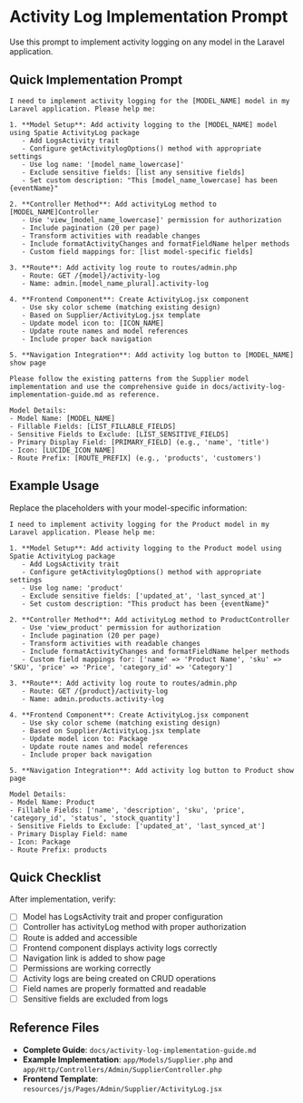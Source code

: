 # Activity Log Implementation Prompt

Use this prompt to implement activity logging on any model in the Laravel application.

## Quick Implementation Prompt

```
I need to implement activity logging for the [MODEL_NAME] model in my Laravel application. Please help me:

1. **Model Setup**: Add activity logging to the [MODEL_NAME] model using Spatie ActivityLog package
   - Add LogsActivity trait
   - Configure getActivitylogOptions() method with appropriate settings
   - Use log name: '[model_name_lowercase]'
   - Exclude sensitive fields: [list any sensitive fields]
   - Set custom description: "This [model_name_lowercase] has been {eventName}"

2. **Controller Method**: Add activityLog method to [MODEL_NAME]Controller
   - Use 'view_[model_name_lowercase]' permission for authorization
   - Include pagination (20 per page)
   - Transform activities with readable changes
   - Include formatActivityChanges and formatFieldName helper methods
   - Custom field mappings for: [list model-specific fields]

3. **Route**: Add activity log route to routes/admin.php
   - Route: GET /{model}/activity-log
   - Name: admin.[model_name_plural].activity-log

4. **Frontend Component**: Create ActivityLog.jsx component
   - Use sky color scheme (matching existing design)
   - Based on Supplier/ActivityLog.jsx template
   - Update model icon to: [ICON_NAME]
   - Update route names and model references
   - Include proper back navigation

5. **Navigation Integration**: Add activity log button to [MODEL_NAME] show page

Please follow the existing patterns from the Supplier model implementation and use the comprehensive guide in docs/activity-log-implementation-guide.md as reference.

Model Details:
- Model Name: [MODEL_NAME]
- Fillable Fields: [LIST_FILLABLE_FIELDS]
- Sensitive Fields to Exclude: [LIST_SENSITIVE_FIELDS]
- Primary Display Field: [PRIMARY_FIELD] (e.g., 'name', 'title')
- Icon: [LUCIDE_ICON_NAME]
- Route Prefix: [ROUTE_PREFIX] (e.g., 'products', 'customers')
```

## Example Usage

Replace the placeholders with your model-specific information:

```
I need to implement activity logging for the Product model in my Laravel application. Please help me:

1. **Model Setup**: Add activity logging to the Product model using Spatie ActivityLog package
   - Add LogsActivity trait
   - Configure getActivitylogOptions() method with appropriate settings
   - Use log name: 'product'
   - Exclude sensitive fields: ['updated_at', 'last_synced_at']
   - Set custom description: "This product has been {eventName}"

2. **Controller Method**: Add activityLog method to ProductController
   - Use 'view_product' permission for authorization
   - Include pagination (20 per page)
   - Transform activities with readable changes
   - Include formatActivityChanges and formatFieldName helper methods
   - Custom field mappings for: ['name' => 'Product Name', 'sku' => 'SKU', 'price' => 'Price', 'category_id' => 'Category']

3. **Route**: Add activity log route to routes/admin.php
   - Route: GET /{product}/activity-log
   - Name: admin.products.activity-log

4. **Frontend Component**: Create ActivityLog.jsx component
   - Use sky color scheme (matching existing design)
   - Based on Supplier/ActivityLog.jsx template
   - Update model icon to: Package
   - Update route names and model references
   - Include proper back navigation

5. **Navigation Integration**: Add activity log button to Product show page

Model Details:
- Model Name: Product
- Fillable Fields: ['name', 'description', 'sku', 'price', 'category_id', 'status', 'stock_quantity']
- Sensitive Fields to Exclude: ['updated_at', 'last_synced_at']
- Primary Display Field: name
- Icon: Package
- Route Prefix: products
```

## Quick Checklist

After implementation, verify:
- [ ] Model has LogsActivity trait and proper configuration
- [ ] Controller has activityLog method with proper authorization
- [ ] Route is added and accessible
- [ ] Frontend component displays activity logs correctly
- [ ] Navigation link is added to show page
- [ ] Permissions are working correctly
- [ ] Activity logs are being created on CRUD operations
- [ ] Field names are properly formatted and readable
- [ ] Sensitive fields are excluded from logs

## Reference Files

- **Complete Guide**: `docs/activity-log-implementation-guide.md`
- **Example Implementation**: `app/Models/Supplier.php` and `app/Http/Controllers/Admin/SupplierController.php`
- **Frontend Template**: `resources/js/Pages/Admin/Supplier/ActivityLog.jsx` 